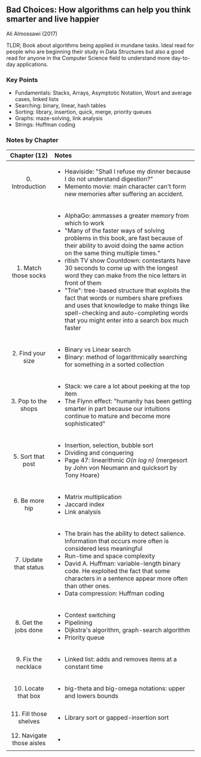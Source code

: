 ## Bad Choices: How algorithms can help you think smarter and live happier
Ali Almossawi (2017)

TLDR; Book about algorithms being applied in mundane tasks. Ideal read for people who are beginning their study in Data Structures but also a good read for anyone in the Computer Science field to understand more day-to-day applications.

### Key Points
* Fundamentals: Stacks, Arrays, Asymptotic Notation, Wosrt and average cases, linked lists
* Searching: binary, linear, hash tables
* Sorting: library, insertion, quick, merge, priority queues
* Graphs: maze-solving, link analysis
* Strings: Huffman coding

### Notes by Chapter


| Chapter (12) | Notes  |
| :-------------: | :------------- |
| 0. Introduction | <ul><li>Heaviside: "Shall I refuse my dinner because I do not understand digestion?"</li><li>Memento movie: main character can't form new memories after suffering an accident.</li></ul> |
| 1. Match those socks | <ul><li>AlphaGo: ammasses a greater memory from which to work</li><li>"Many of the faster ways of solving problems in this book, are fast because of their ability to avoid doing the same action on the same thing multiple times."</li><li>ritish TV show Countdown: contestants have 30 seconds to come up with the longest word they can make from the nice letters in front of them</li><li>"Trie": tree-based structure that exploits the fact that words or numbers share prefixes and uses that knowledge to make things like spell-checking and auto-completing words that you might enter into a search box much faster</li></ul> |
| 2. Find your size | <ul><li>Binary vs Linear search</li><li>Binary: method of logarithmically searching for something in a sorted collection</li></ul> |
| 3. Pop to the shops | <ul><li>Stack: we care a lot about peeking at the top item</li><li>The Flynn effect: "humanity has been getting smarter in part because our intuitions continue to mature and become more sophisticated"</li></ul> |
| 5. Sort that post | <ul><li>Insertion, selection, bubble sort</li><li>Dividing and conquering</li><li>Page 47: linearithmic *O(n log n)* (mergesort by John von Neumann and quicksort by Tony Hoare)</li></ul> |
| 6. Be more hip | <ul><li>Matrix multiplication</li><li>Jaccard index</li><li>Link analysis</li></ul> |
| 7. Update that status | <ul><li>The brain has the ability to detect salience. Information that occurs more often is considered less meaningful</li><li>Run-time and space complexity</li><li>David A. Huffman: variable-length binary code. He exploited the fact that some characters in a sentence appear more often than other ones.</li><li>Data compression: Huffman coding</li></ul> |
| 8. Get the jobs done | <ul><li>Context switching</li><li>Pipelining</li><li>Dijkstra's algorithm, graph-search algorithm</li><li>Priority queue</li></ul> |
| 9. Fix the necklace | <ul><li>Linked list: adds and removes items at a constant time</li></ul> |
| 10. Locate that box  | <ul><li>big-theta and big-omega notations: upper and lowers bounds</li></ul> |
| 11. Fill those shelves | <ul><li>Library sort or gapped-insertion sort</li></ul> |
| 12. Navigate those aisles | <ul><li> </li></ul> |
 

